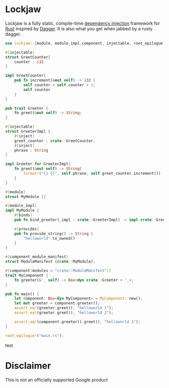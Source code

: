 # Lockjaw

Lockjaw is a fully static, compile-time [dependency injection](https://en.wikipedia.org/wiki/Dependency_injection) framework for [Rust](https://www.rust-lang.org/) inspired by [Dagger](https://dagger.dev).
It is also what you get when jabbed by a rusty dagger.

```rust
use lockjaw::{module, module_impl,component, injectable, root_epilogue, component_module_manifest};

#[injectable]
struct GreetCounter{
    counter : i32
}

impl GreetCounter{
    pub fn increment(&mut self) -> i32 {
        self.counter = self.counter + 1;
        self.counter
    }
}

pub trait Greeter {
    fn greet(&mut self) -> String;
}

#[injectable]
struct GreeterImpl {
    #[inject]
    greet_counter : crate::GreetCounter,
    #[inject]
    phrase : String
}

impl Greeter for GreeterImpl{
    fn greet(&mut self) -> String{
        format!("{} {}", self.phrase, self.greet_counter.increment())
    }
}

#[module]
struct MyModule {}

#[module_impl]
impl MyModule {
    #[binds]
    pub fn bind_greeter(_impl : crate::GreeterImpl) -> impl crate::Greeter {}

    #[provides]
    pub fn provide_string() -> String {
        "helloworld".to_owned()
    }
}

#[component_module_manifest]
struct ModuleManifest (crate::MyModule);

#[component(modules = "crate::ModuleManifest")]
trait MyComponent {
    fn greeter(&'_ self) -> Box<dyn crate::Greeter + '_>;
}

pub fn main() {
    let component: Box<dyn MyComponent> = MyComponent::new();
    let mut greeter = component.greeter();
    assert_eq!(greeter.greet(), "helloworld 1");
    assert_eq!(greeter.greet(), "helloworld 2");

    assert_eq!(component.greeter().greet(), "helloworld 1");
}

root_epilogue!("main.rs");
```

test

# Disclaimer

This is not an officially supported Google product

